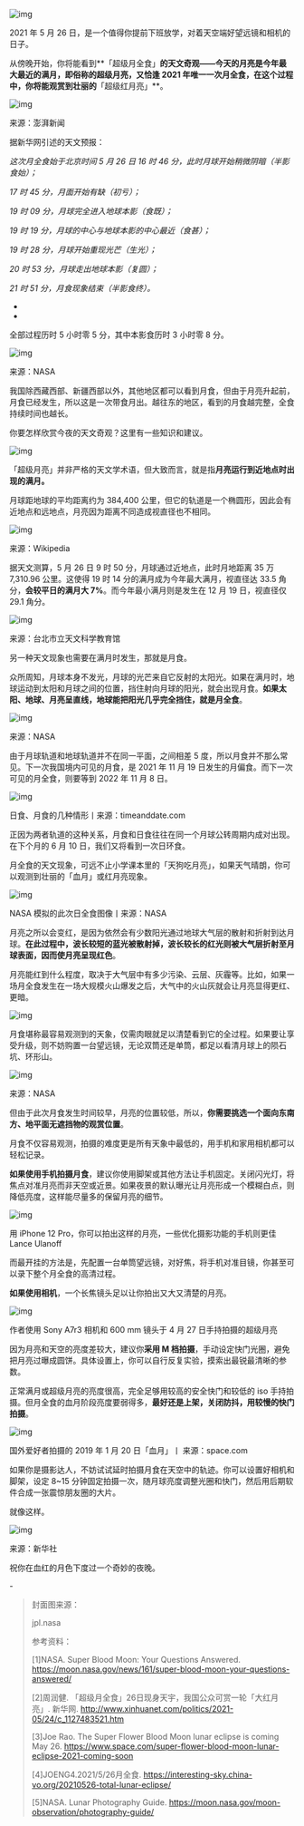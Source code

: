 ![img](https://mmbiz.qpic.cn/mmbiz_png/SlOqFKqEO4E1F4jaAUUALmTSIDy6AT6U64nHXTSBQgZwViaphcf2rB7ia286lk6NDbM64bMYicpNXKicxOObITmzjQ/640?wx_fmt=png)



2021 年 5 月 26 日，是一个值得你提前下班放学，对着天空端好望远镜和相机的日子。





从傍晚开始，你将能看到**「超级月全食」**的天文奇观——今天的月亮是今年最大最近的满月，即俗称的超级月亮，又恰逢 2021 年唯一一次月全食，在这个过程中，你将能观赏到壮丽的**「超级红月亮」**。



![img](https://mmbiz.qpic.cn/mmbiz_gif/SlOqFKqEO4E1F4jaAUUALmTSIDy6AT6UcBSLkeiaGa5IjZIAYKrIoz8AAo5TTibGO5yHzrxAkerx1DWjNEJIlYFA/640?wx_fmt=gif)

来源：澎湃新闻



据新华网引述的天文预报：



*这次月全食始于北京时间 5 月 26 日 16 时 46 分，此时月球开始稍微阴暗（半影食始）；*

*17 时 45 分，月面开始有缺（初亏）；*

*19 时 09 分，月球完全进入地球本影（食既）；*

*19 时 19 分，月球的中心与地球本影的中心最近（食甚）；*

*19 时 28 分，月球开始重现光芒（生光）；*

*20 时 53 分，月球走出地球本影（复圆）；*

*21 时 51 分，月食现象结束（半影食终）。*

*
*

全部过程历时 5 小时零 5 分，其中本影食历时 3 小时零 8 分。



![img](https://mmbiz.qpic.cn/mmbiz_png/SlOqFKqEO4E1F4jaAUUALmTSIDy6AT6U0LQfpZ3E1QZwicMYN9pvIW9Ofe4S3ZC75zQ8yqIjdp1qY2pCcIumTTQ/640?wx_fmt=png)

来源：NASA



我国除西藏西部、新疆西部以外，其他地区都可以看到月食，但由于月亮升起前，月食已经发生，所以这是一次带食月出。越往东的地区，看到的月食越完整，全食持续时间也越长。



你要怎样欣赏今夜的天文奇观？这里有一些知识和建议。



![img](https://mmbiz.qpic.cn/mmbiz_png/SlOqFKqEO4E1F4jaAUUALmTSIDy6AT6UAxDcrlBsWJ40I07VVwLC5YRmnViaebZ5NreCB3XjkulBnciayo9jbKNg/640?wx_fmt=png)



「超级月亮」并非严格的天文学术语，但大致而言，就是指**月亮运行到近地点时出现的满月。**



月球距地球的平均距离约为 384,400 公里，但它的轨道是一个椭圆形，因此会有近地点和远地点，月亮因为距离不同造成视直径也不相同。



![img](https://mmbiz.qpic.cn/mmbiz_png/SlOqFKqEO4E1F4jaAUUALmTSIDy6AT6UX8YZOZpkpUiclA7DiaBFeibuRicbSlOnOBiaWjnia69Rw0DgHDUA1epDwqPw/640?wx_fmt=png)

来源：Wikipedia



据天文测算，5 月 26 日 9 时 50 分，月球通过近地点，此时月地距离 35 万 7,310.96 公里。这使得 19 时 14 分的满月成为今年最大满月，视直径达 33.5 角分，**会较平日的满月大 7%**。而今年最小满月则是发生在 12 月 19 日，视直径仅 29.1 角分。



![img](https://mmbiz.qpic.cn/mmbiz_jpg/SlOqFKqEO4E1F4jaAUUALmTSIDy6AT6UcftJnAKHL14fJibIz0NiarXSlLaiabkw3PCUZP6Ds7ib2YW36DXiamevd4A/640?wx_fmt=jpeg)

来源：台北市立天文科学教育馆



另一种天文现象也需要在满月时发生，那就是月食。



众所周知，月球本身不发光，月球的光芒来自它反射的太阳光。如果在满月时，地球运动到太阳和月球之间的位置，挡住射向月球的阳光，就会出现月食。**如果太阳、地球、月亮呈直线，地球能把阳光几乎完全挡住，就是月全食**。



![img](https://mmbiz.qpic.cn/mmbiz_jpg/SlOqFKqEO4E1F4jaAUUALmTSIDy6AT6UehA7SO4aJbbnUSIU0MjTzsibGcibmrABrBAb4dicFy8tcafemicsAHHFbA/640?wx_fmt=jpeg)

来源：NASA



由于月球轨道和地球轨道并不在同一平面，之间相差 5 度，所以月食并不那么常见。下一次我国境内可见的月食，是 2021 年 11 月 19 日发生的月偏食。而下一次可见的月全食，则要等到 2022 年 11 月 8 日。



![img](https://mmbiz.qpic.cn/mmbiz_png/SlOqFKqEO4E1F4jaAUUALmTSIDy6AT6UEWqZ07QdOuBhfEQB7dAHhQrIZQjylt1QtWzhc5iasb8NLXtUicOs1icaQ/640?wx_fmt=png)

日食、月食的几种情形丨来源：timeanddate.com



正因为两者轨道的这种关系，月食和日食往往在同一个月球公转周期内成对出现。在下个月的 6 月 10 日，我们又将看到一次日环食。



月全食的天文现象，可远不止小学课本里的「天狗吃月亮」，如果天气晴朗，你可以观测到壮丽的「血月」或红月亮现象。



![img](https://mmbiz.qpic.cn/mmbiz_jpg/SlOqFKqEO4E1F4jaAUUALmTSIDy6AT6UkicibQ1wh31P56icE1t8Lz8dcAXNARd7RFW6zQ8CXZ4EIv7RmyEwIkYqg/640?wx_fmt=jpeg)

NASA 模拟的此次日全食图像丨来源：NASA



月亮之所以会变红，是因为依然会有少数阳光通过地球大气层的散射和折射到达月球。**在此过程中，波长较短的蓝光被散射掉，波长较长的红光则被大气层折射至月球表面，因而使月亮呈现红色**。



月亮能红到什么程度，取决于大气层中有多少污染、云层、灰霾等。比如，如果一场月全食发生在一场大规模火山爆发之后，大气中的火山灰就会让月亮显得更红、更暗。



![img](https://mmbiz.qpic.cn/mmbiz_png/SlOqFKqEO4E1F4jaAUUALmTSIDy6AT6UVvUiaicf7ghib7tkZGs3zGR3KcArYYYibCpHfJB7RWoGzCEsV4SmYN9jFg/640?wx_fmt=png)



月食堪称最容易观测到的天象，仅需肉眼就足以清楚看到它的全过程。如果要让享受升级，则不妨购置一台望远镜，无论双筒还是单筒，都足以看清月球上的陨石坑、环形山。



![img](https://mmbiz.qpic.cn/mmbiz_jpg/SlOqFKqEO4E1F4jaAUUALmTSIDy6AT6UiaiaJ2ia3F7zMXeCEL3ibgiaFJCaqgr5QffqOYhias0TdgSIEJnLyrg16DhQ/640?wx_fmt=jpeg)

来源：NASA



但由于此次月食发生时间较早，月亮的位置较低，所以，**你需要挑选一个面向东南方、地平面无遮挡物的观赏位置**。



月食不仅容易观测，拍摄的难度更是所有天象中最低的，用手机和家用相机都可以轻松记录。



**如果使用手机拍摄月食**，建议你使用脚架或其他方法让手机固定。关闭闪光灯，将焦点对准月亮而非天空或近景。如果夜景的默认曝光让月亮形成一个模糊白点，则降低亮度，这样能尽量多的保留月亮的细节。



![img](https://mmbiz.qpic.cn/mmbiz_jpg/SlOqFKqEO4E1F4jaAUUALmTSIDy6AT6UySds8cTpIZZYicJwNkp0XB0G5PibrPiaYcibHD73HMTbcCG2BjOYS1bIcw/640?wx_fmt=jpeg)

用 iPhone 12 Pro，你可以拍出这样的月亮，一些优化摄影功能的手机则更佳 Lance Ulanoff



而最开挂的方法是，先配置一台单筒望远镜，对好焦，将手机对准目镜，你甚至可以录下整个月全食的高清过程。



**如果使用相机**，一个长焦镜头足以让你拍出又大又清楚的月亮。



![img](https://mmbiz.qpic.cn/mmbiz_jpg/SlOqFKqEO4E1F4jaAUUALmTSIDy6AT6U6ABmecSJJtuKvFKY9rNcV9OJicJAuvaBWibVvIibGiarI6trF8yZ7JTAzA/640?wx_fmt=jpeg)

作者使用 Sony A7r3 相机和 600 mm 镜头于 4 月 27 日手持拍摄的超级月亮



因为月亮和天空的亮度差较大，建议你**采用 M 档拍摄**，手动设定快门光圈，避免把月亮过曝成圆饼。具体设置上，你可以自行反复实验，摸索出最锐最清晰的参数。



正常满月或超级月亮的亮度很高，完全足够用较高的安全快门和较低的 iso 手持拍摄。但月全食的血月阶段亮度要弱得多，**最好还是上架，关闭防抖，用较慢的快门拍摄**。



![img](https://mmbiz.qpic.cn/mmbiz_jpg/SlOqFKqEO4E1F4jaAUUALmTSIDy6AT6UbAW1H0SUbibqIBlWDjeY6MjsQAByc2UaKicj1FGQrxYRSicRJAmLjZ9Uw/640?wx_fmt=jpeg)



国外爱好者拍摄的 2019 年 1 月 20 日「血月」丨 来源：space.com



如果你是摄影达人，不妨试试延时拍摄月食在天空中的轨迹。你可以设置好相机和脚架，设定 8~15 分钟固定拍摄一次，随月球亮度调整光圈和快门，然后用后期软件合成一张震惊朋友圈的大片。



就像这样。



![img](https://mmbiz.qpic.cn/mmbiz_jpg/SlOqFKqEO4E1F4jaAUUALmTSIDy6AT6UBGFlr1NVbPaVMxnTYFuUgjx8uap8BmGvPK7KaxcCERicNibwo3MmRtSg/640?wx_fmt=jpeg)

来源：新华社



祝你在血红的月色下度过一个奇妙的夜晚。



\-



> 封面图来源：
>
> 
>
> jpl.nasa
>
> 
>
> 参考资料：
>
> 
>
> [1]NASA. Super Blood Moon: Your Questions Answered. https://moon.nasa.gov/news/161/super-blood-moon-your-questions-answered/
>
> 
>
> [2]周润健. 「超级月全食」26日现身天宇，我国公众可赏一轮「大红月亮」. 新华网. http://www.xinhuanet.com/politics/2021-05/24/c_1127483521.htm
>
> 
>
> [3]Joe Rao. The Super Flower Blood Moon lunar eclipse is coming May 26. https://www.space.com/super-flower-blood-moon-lunar-eclipse-2021-coming-soon
>
> 
>
> [4]JOENG4.2021/5/26月全食. https://interesting-sky.china-vo.org/20210526-total-lunar-eclipse/
>
> 
>
> [5]NASA. Lunar Photography Guide. https://moon.nasa.gov/moon-observation/photography-guide/